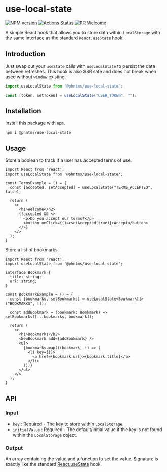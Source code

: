 # use-local-state

[![NPM version][npm-image]][npm-url]
[![Actions Status][ci-image]][ci-url]
[![PR Welcome][npm-downloads-image]][npm-downloads-url]

A simple React hook that allows you to store data within `LocalStorage` with the same interface as the standard `React.useState` hook.

## Introduction

Just swap out your `useState` calls with `useLocalState` to persist the data between refreshes. This hook is also SSR safe and does not break when used without `window` existing.

```javascript
import useLocalState from "@phntms/use-local-state";

const [token, setToken] = useLocalState("USER_TOKEN", "");
```

## Installation

Install this package with `npm`.

```bash
npm i @phntms/use-local-state
```

## Usage

Store a boolean to track if a user has accepted terms of use.

```JSX
import React from 'react';
import useLocalState from '@phntms/use-local-state';

const TermsExample = () = {
  const [accepted, setAccepted] = useLocalState("TERMS_ACCEPTED", false);

  return (
    <>
      <h1>Welcome</h2>
      {!accepted && <>
        <p>Do you accept our terms?</p>
        <button onClick={()=>setAccepted(true)}>Accept</button>
      </>}
    </>
  );
}
```

Store a list of bookmarks.

```JSX
import React from 'react';
import useLocalState from '@phntms/use-local-state';

interface Bookmark {
  title: string;
  url: string;
}

const BookmarkExample = () = {
  const [bookmarks, setBookmarks] = useLocalState<Bookmark[]>("BOOKMARKS", []);

  const addBookmark = (bookmark: Bookmark) => setBookmarks([...bookmarks, bookmark]);

  return (
    <>
      <h1>Bookmarks</h2>
      <NewBookmark add={addBookmark} />
      <ul>
        {bookmarks.map(((bookmark, i) => (
          <li key={i}>
            <a href={bookmark.url}>{bookmark.title}</a>
          </li>
        )))}
      </ul>
    </>
  );
}
```

## API

### Input

- `key` : Required - The key to store within `LocalStorage`.
- `initialValue` : Required - The default/initial value if the key is not found within the `LocalStorage` object.

### Output

An array containing the value and a function to set the value. Signature is exactly like the standard [React.useState](https://reactjs.org/docs/hooks-state.html) hook.

[npm-image]: https://img.shields.io/npm/v/@phntms/use-local-state.svg?style=flat-square&logo=react
[npm-url]: https://npmjs.org/package/@phntms/use-local-state
[npm-downloads-image]: https://img.shields.io/npm/dm/@phntms/use-local-state.svg
[npm-downloads-url]: https://npmcharts.com/compare/@phntms/use-local-state?minimal=true
[ci-image]: https://github.com/phantomstudios/use-local-state/workflows/test/badge.svg
[ci-url]: https://github.com/phantomstudios/use-local-state/actions
